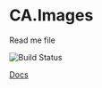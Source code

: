 # CA.Images
Read me file

![Build Status](https://github.com/codeassociate/CA.Images/actions/workflows/BuildAndTest.yml/badge.svg)

[Docs](https://codeassociate.github.io/CA.Images/)
